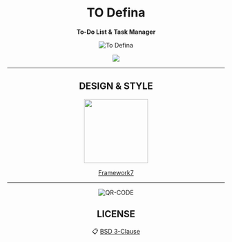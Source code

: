 <center>
  
# TO Defina 

__To-Do List &amp; Task Manager__

![To Defina](https://defina.ru/uploads/2019/08/6.jpg)

<a href="https://defina.ru/app/to_defina" target="_blank">
  <img src="https://definaru.github.io/assets/images/button_download.png">
</a>

<hr/>

## DESIGN & STYLE

<img src="http://devnot.com/wp-content/uploads/2017/05/logo-new.png" align="framework7" height="148" width="148" >

[Framework7](https://framework7.io/)

<hr/>

![QR-CODE](https://definaru.github.io/assets/images/54747568.gif)
 

## LICENSE

:clipboard: [BSD 3-Clause](https://github.com/Todefina/todefina.github.io/blob/master/LICENSE)

</center>
